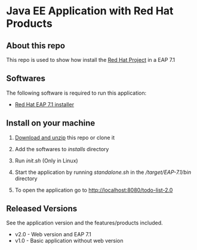 # Java EE Application with Red Hat Products

## About this repo

This repo is used to show how install the [Red Hat Project](https://github.com/ribeirorvs/redhat-project-repo) in a EAP 7.1 

## Softwares

The following software is required to run this application:

- [Red Hat EAP 7.1 installer](https://access.redhat.com/jbossnetwork/restricted/softwareDownload.html?softwareId=55301)

## Install on your machine

1. [Download and unzip](https://github.com/ribeirorvs/redhat-project/archive/master.zip) this repo or clone it

2. Add the softwares to *installs* directory

3. Run *init.sh* (Only in Linux)

4. Start the application by running *standalone.sh* in the */target/EAP-7.1/bin* directory

5. To open the application go to [http://localhost:8080/todo-list-2.0](http://localhost:8080/todo-list-2.0)

## Released Versions

See the application version and the features/products included.

- v2.0 - Web version and EAP 7.1
- v1.0 - Basic application without web version

 
